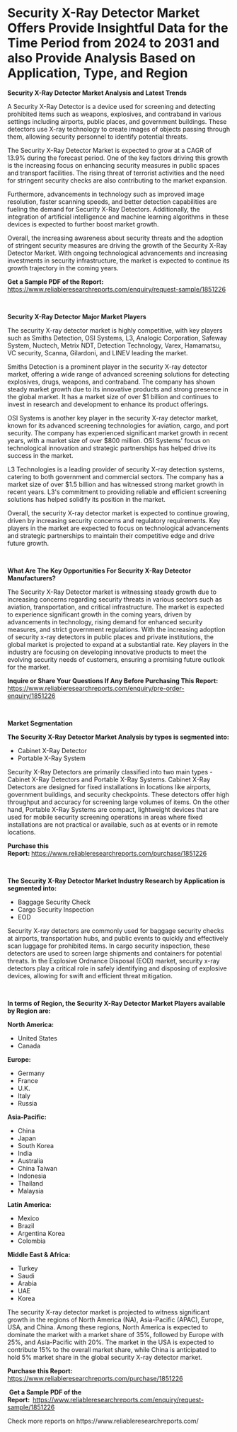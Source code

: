 <p><h1>Security X-Ray Detector Market Offers Provide Insightful Data for the Time Period from 2024 to 2031 and also Provide Analysis Based on Application, Type, and Region</h1></p><p><strong>Security X-Ray Detector Market Analysis and Latest Trends</strong></p>
<p><p>A Security X-Ray Detector is a device used for screening and detecting prohibited items such as weapons, explosives, and contraband in various settings including airports, public places, and government buildings. These detectors use X-ray technology to create images of objects passing through them, allowing security personnel to identify potential threats.</p><p>The Security X-Ray Detector Market is expected to grow at a CAGR of 13.9% during the forecast period. One of the key factors driving this growth is the increasing focus on enhancing security measures in public spaces and transport facilities. The rising threat of terrorist activities and the need for stringent security checks are also contributing to the market expansion.</p><p>Furthermore, advancements in technology such as improved image resolution, faster scanning speeds, and better detection capabilities are fueling the demand for Security X-Ray Detectors. Additionally, the integration of artificial intelligence and machine learning algorithms in these devices is expected to further boost market growth.</p><p>Overall, the increasing awareness about security threats and the adoption of stringent security measures are driving the growth of the Security X-Ray Detector Market. With ongoing technological advancements and increasing investments in security infrastructure, the market is expected to continue its growth trajectory in the coming years.</p></p>
<p><strong>Get a Sample PDF of the Report:&nbsp;</strong> <a href="https://www.reliableresearchreports.com/enquiry/request-sample/1851226">https://www.reliableresearchreports.com/enquiry/request-sample/1851226</a></p>
<p>&nbsp;</p>
<p><strong>Security X-Ray Detector Major Market Players</strong></p>
<p><p>The security X-ray detector market is highly competitive, with key players such as Smiths Detection, OSI Systems, L3, Analogic Corporation, Safeway System, Nuctech, Metrix NDT, Detection Technology, Varex, Hamamatsu, VC security, Scanna, Gilardoni, and LINEV leading the market.</p><p>Smiths Detection is a prominent player in the security X-ray detector market, offering a wide range of advanced screening solutions for detecting explosives, drugs, weapons, and contraband. The company has shown steady market growth due to its innovative products and strong presence in the global market. It has a market size of over $1 billion and continues to invest in research and development to enhance its product offerings.</p><p>OSI Systems is another key player in the security X-ray detector market, known for its advanced screening technologies for aviation, cargo, and port security. The company has experienced significant market growth in recent years, with a market size of over $800 million. OSI Systems' focus on technological innovation and strategic partnerships has helped drive its success in the market.</p><p>L3 Technologies is a leading provider of security X-ray detection systems, catering to both government and commercial sectors. The company has a market size of over $1.5 billion and has witnessed strong market growth in recent years. L3's commitment to providing reliable and efficient screening solutions has helped solidify its position in the market.</p><p>Overall, the security X-ray detector market is expected to continue growing, driven by increasing security concerns and regulatory requirements. Key players in the market are expected to focus on technological advancements and strategic partnerships to maintain their competitive edge and drive future growth.</p></p>
<p>&nbsp;</p>
<p><strong>What Are The Key Opportunities For Security X-Ray Detector Manufacturers?</strong></p>
<p><p>The Security X-Ray Detector market is witnessing steady growth due to increasing concerns regarding security threats in various sectors such as aviation, transportation, and critical infrastructure. The market is expected to experience significant growth in the coming years, driven by advancements in technology, rising demand for enhanced security measures, and strict government regulations. With the increasing adoption of security x-ray detectors in public places and private institutions, the global market is projected to expand at a substantial rate. Key players in the industry are focusing on developing innovative products to meet the evolving security needs of customers, ensuring a promising future outlook for the market.</p></p>
<p><strong>Inquire or Share Your Questions If Any Before Purchasing This Report:</strong> <a href="https://www.reliableresearchreports.com/enquiry/pre-order-enquiry/1851226">https://www.reliableresearchreports.com/enquiry/pre-order-enquiry/1851226</a></p>
<p>&nbsp;</p>
<p><strong>Market Segmentation</strong></p>
<p><strong>The Security X-Ray Detector Market Analysis by types is segmented into:</strong></p>
<p><ul><li>Cabinet X-Ray Detector</li><li>Portable X-Ray System</li></ul></p>
<p><p>Security X-Ray Detectors are primarily classified into two main types - Cabinet X-Ray Detectors and Portable X-Ray Systems. Cabinet X-Ray Detectors are designed for fixed installations in locations like airports, government buildings, and security checkpoints. These detectors offer high throughput and accuracy for screening large volumes of items. On the other hand, Portable X-Ray Systems are compact, lightweight devices that are used for mobile security screening operations in areas where fixed installations are not practical or available, such as at events or in remote locations.</p></p>
<p><strong>Purchase this Report:&nbsp;</strong><a href="https://www.reliableresearchreports.com/purchase/1851226">https://www.reliableresearchreports.com/purchase/1851226</a></p>
<p>&nbsp;</p>
<p><strong>The Security X-Ray Detector Market Industry Research by Application is segmented into:</strong></p>
<p><ul><li>Baggage Security Check</li><li>Cargo Security Inspection</li><li>EOD</li></ul></p>
<p><p>Security X-ray detectors are commonly used for baggage security checks at airports, transportation hubs, and public events to quickly and effectively scan luggage for prohibited items. In cargo security inspection, these detectors are used to screen large shipments and containers for potential threats. In the Explosive Ordnance Disposal (EOD) market, security x-ray detectors play a critical role in safely identifying and disposing of explosive devices, allowing for swift and efficient threat mitigation.</p></p>
<p>&nbsp;</p>
<p><strong>In terms of Region, the Security X-Ray Detector Market Players available by Region are:</strong></p>
<p>
    <p> <strong> North America: </strong>
        <ul>
            <li>United States</li>
            <li>Canada</li>
        </ul>
        </p> 
    <p> <strong> Europe: </strong>
        <ul>
            <li>Germany</li>
            <li>France</li>
            <li>U.K.</li>
            <li>Italy</li>
            <li>Russia</li>
        </ul>
        </p> 
    <p> <strong> Asia-Pacific: </strong>
        <ul>
            <li>China</li>
            <li>Japan</li>
            <li>South Korea</li>
            <li>India</li>
            <li>Australia</li>
            <li>China Taiwan</li>
            <li>Indonesia</li>
            <li>Thailand</li>
            <li>Malaysia</li>
        </ul>
        </p> 
    <p> <strong> Latin America: </strong>
        <ul>
            <li>Mexico</li>
            <li>Brazil</li>
            <li>Argentina Korea</li>
            <li>Colombia</li>
        </ul>
        </p> 
    <p> <strong> Middle East & Africa: </strong>
        <ul>
            <li>Turkey</li>
            <li>Saudi</li>
            <li>Arabia</li>
            <li>UAE</li>
            <li>Korea</li>
        </ul>
    </p>
    </p>
<p><p>The security X-ray detector market is projected to witness significant growth in the regions of North America (NA), Asia-Pacific (APAC), Europe, USA, and China. Among these regions, North America is expected to dominate the market with a market share of 35%, followed by Europe with 25%, and Asia-Pacific with 20%. The market in the USA is expected to contribute 15% to the overall market share, while China is anticipated to hold 5% market share in the global security X-ray detector market.</p></p>
<p><strong>Purchase this Report: </strong><a href="https://www.reliableresearchreports.com/purchase/1851226">https://www.reliableresearchreports.com/purchase/1851226</a></p>
<p>&nbsp;<strong>Get a Sample PDF of the Report:&nbsp;&nbsp;</strong><a href="https://www.reliableresearchreports.com/enquiry/request-sample/1851226">https://www.reliableresearchreports.com/enquiry/request-sample/1851226</a></p>
<p><strong></strong></p>
<p>Check more reports on https://www.reliableresearchreports.com/</p>